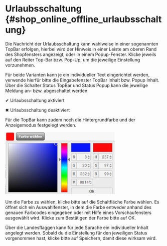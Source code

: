 # Urlaubsschaltung {#shop_online_offline_urlaubsschaltung}

Die Nachricht der Urlaubsschaltung kann wahlweise in einer sogenannten TopBar erfolgen, hierbei wird der Hinweis in einer Leiste am oberen Rand des Shopfensters angezeigt, oder in einem Popup-Fenster. Klicke jeweils auf den Reiter Top-Bar bzw. Pop-Up, um die jeweilige Einstellung vorzunehmen.

Für beide Varianten kann je ein individueller Text eingerichtet werden, verwende hierfür bitte die Eingabefenster TopBar Inhalt bzw. Popup Inhalt. Über die Schalter Status TopBar und Status Popup kann die jeweilige Meldung an- bzw. abgeschaltet werden:

✔ Urlaubsschaltung aktiviert

✖ Urlaubsschaltung deaktiviert

Für die TopBar kann zudem noch die Hintergrundfarbe und der Anzeigemodus festgelegt werden.

![](Bilder/Abb149_Farbauswahl.png "Farbauswahl")

Um die Farbe zu wählen, klicke bitte auf die Schaltfläche Farbe wählen. Es öffnet sich ein Auswahlfenster, in dem die Farbe entweder anhand des genauen Farbcodes eingegeben oder mit Hilfe eines Vorschaufensters ausgewählt wird. Klicke zum Bestätigen der Farbe bitte auf OK.

Über die Landesflaggen kann für jede Sprache ein individueller Inhalt angelegt werden. Sobald du die Einstellung für den jeweiligen Status vorgenommen hast, klicke bitte auf Speichern, damit diese wirksam wird.



